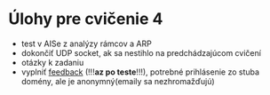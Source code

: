 # Úlohy pre cvičenie 4

- test v AISe z analýzy rámcov a ARP
- dokončiť UDP socket, ak sa nestihlo na predchádzajúcom cvičení
- otázky k zadaniu
- vyplniť [feedback](https://forms.gle/LisEkW6fiAq7ZRQF7) (!!!**az po teste**!!!), potrebné prihlásenie zo stuba domény, ale je anonymný(emaily sa nezhromažďujú)
